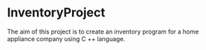 # InventoryProject
The aim of this project is to create an inventory program for a home appliance company using C ++ language. 

